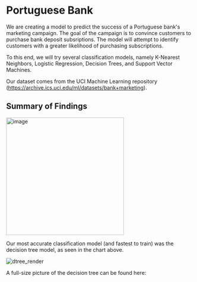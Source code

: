 # Portuguese Bank

We are creating a model to predict the success of a Portuguese bank's marketing campaign. The goal of the campaign is to convince customers to purchase bank deposit subsriptions. The model will attempt to identify customers with a greater likelihood of purchasing subscriptions.

To this end, we will try several classification models, namely K-Nearest Neighbors, Logistic Regression, Decision Trees, and Support Vector Machines. 

Our dataset comes from the UCI Machine Learning repository (https://archive.ics.uci.edu/ml/datasets/bank+marketing). 

## Summary of Findings

<img width="317" alt="image" src="https://github.com/hotpacket/portuguese-bank/assets/136177819/9aec1091-5abc-43a1-bb93-00b8d9b45dea">

Our most accurate classification model (and fastest to train) was the decision tree model, as seen in the chart above.

![dtree_render](https://github.com/hotpacket/portuguese-bank/assets/136177819/4addda67-44ab-4760-9d96-5f19b332a263)

A full-size picture of the decision tree can be found here: 




